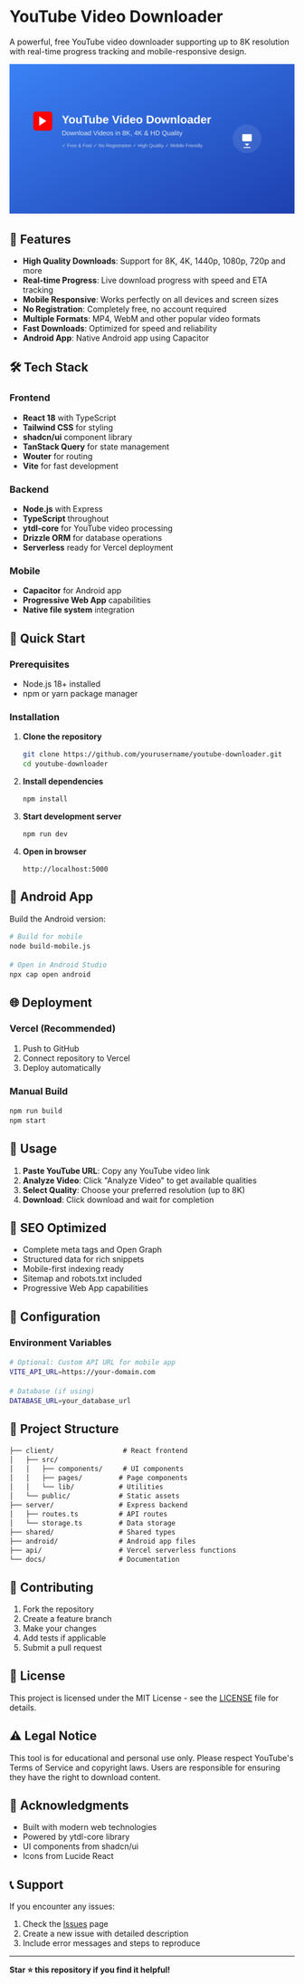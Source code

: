 # YouTube Video Downloader

A powerful, free YouTube video downloader supporting up to 8K resolution with real-time progress tracking and mobile-responsive design.

![YouTube Downloader](client/public/og-image.svg)

## 🚀 Features

- **High Quality Downloads**: Support for 8K, 4K, 1440p, 1080p, 720p and more
- **Real-time Progress**: Live download progress with speed and ETA tracking
- **Mobile Responsive**: Works perfectly on all devices and screen sizes
- **No Registration**: Completely free, no account required
- **Multiple Formats**: MP4, WebM and other popular video formats
- **Fast Downloads**: Optimized for speed and reliability
- **Android App**: Native Android app using Capacitor

## 🛠 Tech Stack

### Frontend
- **React 18** with TypeScript
- **Tailwind CSS** for styling
- **shadcn/ui** component library
- **TanStack Query** for state management
- **Wouter** for routing
- **Vite** for fast development

### Backend
- **Node.js** with Express
- **TypeScript** throughout
- **ytdl-core** for YouTube video processing
- **Drizzle ORM** for database operations
- **Serverless** ready for Vercel deployment

### Mobile
- **Capacitor** for Android app
- **Progressive Web App** capabilities
- **Native file system** integration

## 🚀 Quick Start

### Prerequisites
- Node.js 18+ installed
- npm or yarn package manager

### Installation

1. **Clone the repository**
   ```bash
   git clone https://github.com/yourusername/youtube-downloader.git
   cd youtube-downloader
   ```

2. **Install dependencies**
   ```bash
   npm install
   ```

3. **Start development server**
   ```bash
   npm run dev
   ```

4. **Open in browser**
   ```
   http://localhost:5000
   ```

## 📱 Android App

Build the Android version:

```bash
# Build for mobile
node build-mobile.js

# Open in Android Studio
npx cap open android
```

## 🌐 Deployment

### Vercel (Recommended)
1. Push to GitHub
2. Connect repository to Vercel
3. Deploy automatically

### Manual Build
```bash
npm run build
npm start
```

## 📖 Usage

1. **Paste YouTube URL**: Copy any YouTube video link
2. **Analyze Video**: Click "Analyze Video" to get available qualities
3. **Select Quality**: Choose your preferred resolution (up to 8K)
4. **Download**: Click download and wait for completion

## 🎯 SEO Optimized

- Complete meta tags and Open Graph
- Structured data for rich snippets
- Mobile-first indexing ready
- Sitemap and robots.txt included
- Progressive Web App capabilities

## 🔧 Configuration

### Environment Variables
```bash
# Optional: Custom API URL for mobile app
VITE_API_URL=https://your-domain.com

# Database (if using)
DATABASE_URL=your_database_url
```

## 📁 Project Structure

```
├── client/                 # React frontend
│   ├── src/
│   │   ├── components/     # UI components
│   │   ├── pages/         # Page components
│   │   └── lib/           # Utilities
│   └── public/            # Static assets
├── server/                # Express backend
│   ├── routes.ts          # API routes
│   └── storage.ts         # Data storage
├── shared/                # Shared types
├── android/               # Android app files
├── api/                   # Vercel serverless functions
└── docs/                  # Documentation
```

## 🤝 Contributing

1. Fork the repository
2. Create a feature branch
3. Make your changes
4. Add tests if applicable
5. Submit a pull request

## 📄 License

This project is licensed under the MIT License - see the [LICENSE](LICENSE) file for details.

## ⚠️ Legal Notice

This tool is for educational and personal use only. Please respect YouTube's Terms of Service and copyright laws. Users are responsible for ensuring they have the right to download content.

## 🙏 Acknowledgments

- Built with modern web technologies
- Powered by ytdl-core library
- UI components from shadcn/ui
- Icons from Lucide React

## 📞 Support

If you encounter any issues:
1. Check the [Issues](https://github.com/yourusername/youtube-downloader/issues) page
2. Create a new issue with detailed description
3. Include error messages and steps to reproduce

---

**Star ⭐ this repository if you find it helpful!**